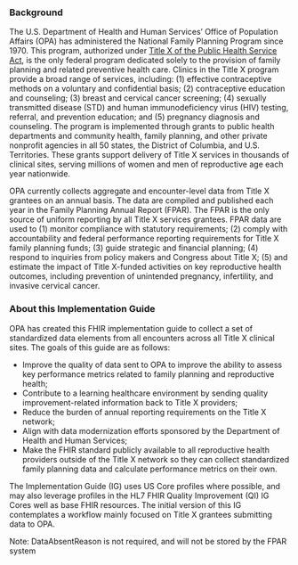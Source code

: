 ### Background

The U.S. Department of Health and Human Services’ Office of Population Affairs (OPA) has administered the National Family Planning Program since 1970. This program, authorized under [Title X of the Public Health Service Act](https://opa.hhs.gov/sites/default/files/2020-07/title-x-statute-attachment-a_0.pdf), is the only federal program dedicated solely to the provision of family planning and related preventive health care. Clinics in the Title X program provide a broad range of services, including: (1) effective contraceptive methods on a voluntary and confidential basis; (2) contraceptive education and counseling; (3) breast and cervical cancer screening; (4) sexually transmitted disease (STD) and human immunodeficiency virus (HIV) testing, referral, and prevention education; and (5) pregnancy diagnosis and counseling. The program is implemented through grants to public health departments and community health, family planning, and other private nonprofit agencies in all 50 states, the District of Columbia, and U.S. Territories. These grants support delivery of Title X services in thousands of clinical sites, serving millions of women and men of reproductive age each year nationwide.

OPA currently collects aggregate and encounter-level data from Title X grantees on an annual basis. The data are compiled and published each year in the Family Planning Annual Report (FPAR). The FPAR is the only source of uniform reporting by all Title X services grantees. FPAR data are used to (1) monitor compliance with statutory requirements; (2) comply with accountability and federal performance reporting requirements for Title X family planning funds; (3) guide strategic and financial planning; (4) respond to inquiries from policy makers and Congress about Title X; (5) and estimate the impact of Title X-funded activities on key reproductive health outcomes, including prevention of unintended pregnancy, infertility, and invasive cervical cancer. 


### About this Implementation Guide
OPA has created this FHIR implementation guide to collect a set of standardized data elements from all encounters across all Title X clinical sites. The goals of this guide are as follows:
* 	Improve the quality of data sent to OPA to improve the ability to assess key performance metrics related to family planning and reproductive health;
* 	Contribute to a learning healthcare environment by sending quality improvement-related information back to Title X providers;
* 	Reduce the burden of annual reporting requirements on the Title X network; 
* 	Align with data modernization efforts sponsored by the Department of Health and Human Services;
* 	Make the FHIR standard publicly available to all reproductive health providers outside of the Title X network so they can collect standardized family planning data and calculate performance metrics on their own.

The Implementation Guide (IG) uses US Core profiles where possible, and may also leverage profiles in the HL7 FHIR Quality Improvement (QI) IG Cores well as base FHIR resources. The initial version of this IG contemplates a workflow mainly focused on Title X grantees submitting data to OPA.

Note: DataAbsentReason is not required, and will not be stored by the FPAR system